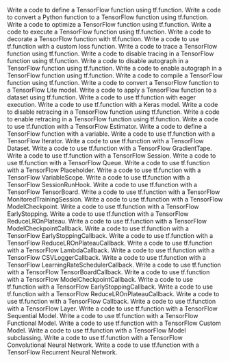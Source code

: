 Write a code to define a TensorFlow function using tf.function.
Write a code to convert a Python function to a TensorFlow function using tf.function.
Write a code to optimize a TensorFlow function using tf.function.
Write a code to execute a TensorFlow function using tf.function.
Write a code to decorate a TensorFlow function with tf.function.
Write a code to use tf.function with a custom loss function.
Write a code to trace a TensorFlow function using tf.function.
Write a code to disable tracing in a TensorFlow function using tf.function.
Write a code to disable autograph in a TensorFlow function using tf.function.
Write a code to enable autograph in a TensorFlow function using tf.function.
Write a code to compile a TensorFlow function using tf.function.
Write a code to convert a TensorFlow function to a TensorFlow Lite model.
Write a code to apply a TensorFlow function to a dataset using tf.function.
Write a code to use tf.function with eager execution.
Write a code to use tf.function with a Keras model.
Write a code to disable retracing in a TensorFlow function using tf.function.
Write a code to enable retracing in a TensorFlow function using tf.function.
Write a code to use tf.function with a TensorFlow Estimator.
Write a code to define a TensorFlow function with a variable.
Write a code to use tf.function with a TensorFlow Iterator.
Write a code to use tf.function with a TensorFlow Dataset.
Write a code to use tf.function with a TensorFlow GradientTape.
Write a code to use tf.function with a TensorFlow Session.
Write a code to use tf.function with a TensorFlow Queue.
Write a code to use tf.function with a TensorFlow Placeholder.
Write a code to use tf.function with a TensorFlow VariableScope.
Write a code to use tf.function with a TensorFlow SessionRunHook.
Write a code to use tf.function with a TensorFlow TensorBoard.
Write a code to use tf.function with a TensorFlow MonitoredTrainingSession.
Write a code to use tf.function with a TensorFlow ModelCheckpoint.
Write a code to use tf.function with a TensorFlow EarlyStopping.
Write a code to use tf.function with a TensorFlow ReduceLROnPlateau.
Write a code to use tf.function with a TensorFlow ModelCheckpointCallback.
Write a code to use tf.function with a TensorFlow EarlyStoppingCallback.
Write a code to use tf.function with a TensorFlow ReduceLROnPlateauCallback.
Write a code to use tf.function with a TensorFlow LambdaCallback.
Write a code to use tf.function with a TensorFlow CSVLoggerCallback.
Write a code to use tf.function with a TensorFlow LearningRateSchedulerCallback.
Write a code to use tf.function with a TensorFlow TensorBoardCallback.
Write a code to use tf.function with a TensorFlow ModelCheckpointCallback.
Write a code to use tf.function with a TensorFlow EarlyStoppingCallback.
Write a code to use tf.function with a TensorFlow ReduceLROnPlateauCallback.
Write a code to use tf.function with a TensorFlow Callback.
Write a code to use tf.function with a TensorFlow Layer.
Write a code to use tf.function with a TensorFlow Sequential Model.
Write a code to use tf.function with a TensorFlow Functional Model.
Write a code to use tf.function with a TensorFlow Custom Model.
Write a code to use tf.function with a TensorFlow Model subclassing.
Write a code to use tf.function with a TensorFlow Convolutional Neural Network.
Write a code to use tf.function with a TensorFlow Recurrent Neural Network.